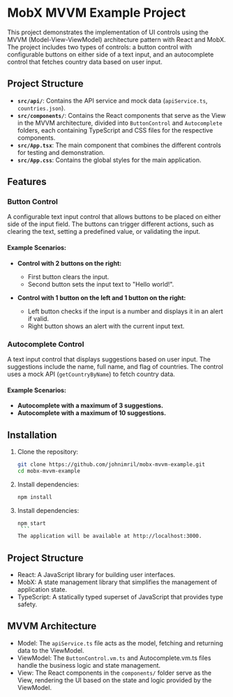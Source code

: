 # MobX MVVM Example Project

This project demonstrates the implementation of UI controls using the MVVM (Model-View-ViewModel) architecture pattern with React and MobX. The project includes two types of controls: a button control with configurable buttons on either side of a text input, and an autocomplete control that fetches country data based on user input.

## Project Structure

-   **`src/api/`**: Contains the API service and mock data (`apiService.ts`, `countries.json`).
-   **`src/components/`**: Contains the React components that serve as the View in the MVVM architecture, divided into `ButtonControl` and `Autocomplete` folders, each containing TypeScript and CSS files for the respective components.
-   **`src/App.tsx`**: The main component that combines the different controls for testing and demonstration.
-   **`src/App.css`**: Contains the global styles for the main application.

## Features

### Button Control

A configurable text input control that allows buttons to be placed on either side of the input field. The buttons can trigger different actions, such as clearing the text, setting a predefined value, or validating the input.

#### Example Scenarios:

-   **Control with 2 buttons on the right:**

    -   First button clears the input.
    -   Second button sets the input text to "Hello world!".

-   **Control with 1 button on the left and 1 button on the right:**
    -   Left button checks if the input is a number and displays it in an alert if valid.
    -   Right button shows an alert with the current input text.

### Autocomplete Control

A text input control that displays suggestions based on user input. The suggestions include the name, full name, and flag of countries. The control uses a mock API (`getCountryByName`) to fetch country data.

#### Example Scenarios:

-   **Autocomplete with a maximum of 3 suggestions.**
-   **Autocomplete with a maximum of 10 suggestions.**

## Installation

1. Clone the repository:
    ```bash
    git clone https://github.com/johnimril/mobx-mvvm-example.git
    cd mobx-mvvm-example
    ```
2. Install dependencies:
    ```bash
    npm install
    ```
3. Install dependencies:
    ````bash
    npm start
     ```
    The application will be available at http://localhost:3000.
    ````

## Project Structure

-   React: A JavaScript library for building user interfaces.
-   MobX: A state management library that simplifies the management of application state.
-   TypeScript: A statically typed superset of JavaScript that provides type safety.

## MVVM Architecture

-   Model: The `apiService.ts` file acts as the model, fetching and returning data to the ViewModel.
-   ViewModel: The `ButtonControl.vm.ts` and Autocomplete.vm.ts files handle the business logic and state management.
-   View: The React components in the `components/` folder serve as the View, rendering the UI based on the state and logic provided by the ViewModel.
